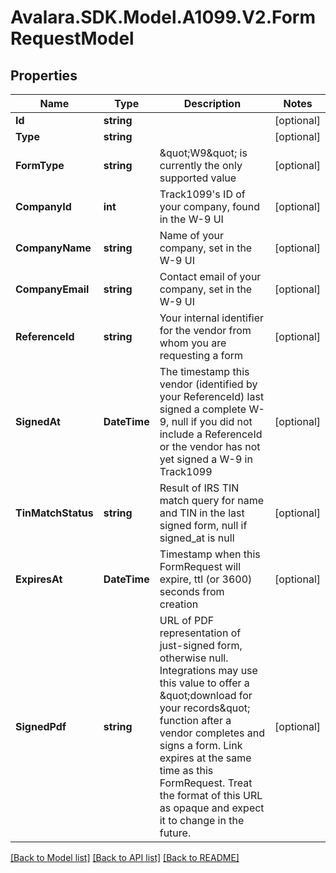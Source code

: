 # Avalara.SDK.Model.A1099.V2.FormRequestModel

## Properties

Name | Type | Description | Notes
------------ | ------------- | ------------- | -------------
**Id** | **string** |  | [optional] 
**Type** | **string** |  | [optional] 
**FormType** | **string** | \&quot;W9\&quot; is currently the only supported value | [optional] 
**CompanyId** | **int** | Track1099&#39;s ID of your company, found in the W-9 UI | [optional] 
**CompanyName** | **string** | Name of your company, set in the W-9 UI | [optional] 
**CompanyEmail** | **string** | Contact email of your company, set in the W-9 UI | [optional] 
**ReferenceId** | **string** | Your internal identifier for the vendor from whom you are requesting a form | [optional] 
**SignedAt** | **DateTime** | The timestamp this vendor (identified by your ReferenceId) last signed a complete W-9, null if you did not include a ReferenceId or the vendor has not yet signed a W-9 in Track1099 | [optional] 
**TinMatchStatus** | **string** | Result of IRS TIN match query for name and TIN in the last signed form, null if signed_at is null | [optional] 
**ExpiresAt** | **DateTime** | Timestamp when this FormRequest will expire, ttl (or 3600) seconds from creation | [optional] 
**SignedPdf** | **string** | URL of PDF representation of just-signed form, otherwise null. Integrations may use this value to offer a \&quot;download for your records\&quot; function after a vendor completes and signs a form. Link expires at the same time as this FormRequest. Treat the format of this URL as opaque and expect it to change in the future. | [optional] 

[[Back to Model list]](../../../README.md#documentation-for-models) [[Back to API list]](../../../README.md#documentation-for-api-endpoints) [[Back to README]](../../../README.md)

